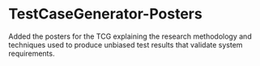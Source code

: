 # TestCaseGenerator-Posters
Added the posters for the TCG explaining the research methodology 
and techniques used to produce unbiased test results that validate system requirements.
